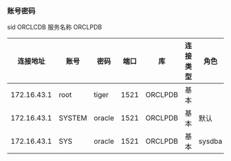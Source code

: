 ### 账号密码
sid  ORCLCDB
服务名称 ORCLPDB

| 连接地址 | 账号     | 密码           | 端口   | 库       | 连接类型 | 角色     |
|------|--------|--------------|------|---------|------|--------|
|   172.16.43.1  | root   | tiger | 1521 | ORCLPDB | 基本   |        |
|   172.16.43.1  | SYSTEM | oracle | 1521 | ORCLPDB | 基本   | 默认     |
|   172.16.43.1  | SYS    | oracle | 1521 | ORCLPDB | 基本   | sysdba |